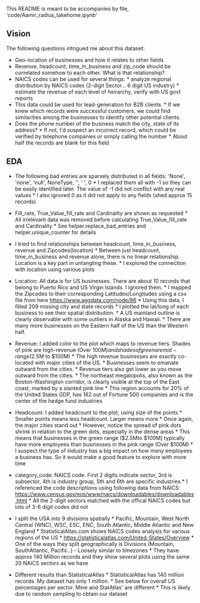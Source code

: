 This README is meant to be accompanies by file, 'code/Aamir_radius_takehome.ipynb'

## Vision
The following questions intrigued me about this dataset:
* Geo-location of businesses and how it relates to other fields
* Revenue, headcount, time_in_business and zip_code should be correlated somehow to each other. What is that relationship?
* NAICS codes can be used for several things:
      * analyze regional distribution by NAICS codes (2-digit Sector... 6 digit US industry)
      * estimate the revenue of each level of heirarchy, verify with US govt reports
* This data could be used for lead-generation for B2B clients.
      * If we knew which records were successful customers, we could find similarities among the businesses to identify other potential clients.
* Does the phone number of the business match the city, state of its address?
      * If not, I'd suspect an incorrect record, which could be verified by telephone companies or simply calling the number
      * About half the records are blank for this field

## EDA

* The following bad entries are sparsely distributed in all fields: 'None', 'none', 'null', NoneType, '', ' ', 0
      * I replaced them all with -1 so they can be easily identified later. The value of -1 did not conflict with any real values
      * I also ignored 0 as it did not apply to any fields (shed approx 15 records)

* Fill_rate, True_Value_fill_rate and Cardinality are shown as requested
      * All irrelevant data was removed before calculating True_Value_fill_rate and Cardinality
      * See helper.replace_bad_entries and helper.unique_counter for details

* I tried to find relationships between headcount, time_in_business, revenue and Zipcodes(location)
      * Between just headcount, time_in_business and revenue alone, there is no linear relationship. Location is a key part in untangling these.
      * I explored the connection with location using various plots

* Location: All data is for US businesses. There are about 10 records that belong to Puerto Rico and US Virgin Islands. I ignored them.
      * I mapped the Zipcodes to their corresponding Latitudes/Longitudes using a csv file from here https://www.aggdata.com/node/86
      * Using this data, I filled 209 missing city and state records
      * I plotted the lat/long of each business to see their spatial distribution.
      * A US mainland outline is clearly observable with some outliers in Alaska and Hawaii.
      * There are many more businesses on the Eastern half of the US than the Western half.

* Revenue: I added color to the plot which maps to revenue tiers. Shades of pink are high-revenue (Over $100M) and shades of green are mid-range ($2.5M to $100M)
      * The high revenue businesses are exactly co-located with major cities of the US.
      * Businesses seem to emanate outward from the cities.
      * Revenue tiers also get lower as you move outward from the cities.
      * The northeast megalopolis, also known as the Boston-Washington corridor, is clearly visible at the top of the East coast, marked by a slanted pink line
      * This region accounts for 20% of the United States GDP, has 162 out of Fortune 500 companies and is the center of the hedge fund industries

* Headcount: I added headcount to the plot, using size of the points
      * Smaller points means less headcount. Larger means more
      * Once again, the major cities stand out
      * However, notice the spread of pink dots shrink in relation to the green dots, especially in the dense areas
      * This means that businesses in the green range (\$2.5Mto \$100M) typically have more employees than businesses in the pink range (Over \$100M)
      * I suspect the type of industry has a big impact on how many employees a business has. So it would make a good feature to explore with more time

* category_code: NAICS code. First 2 digits indicate sector, 3rd is subsector, 4th is industry group, 5th and 6th are specific industries
      * I referenced the code descriptions using following data from NAICS: https://www.census.gov/eos/www/naics/downloadables/downloadables.html
      * All the 2-digit sectors matched with the offical NAICS codes but lots of 3-6 digit codes did not

* I split the USA into 9 divisions spatially
      * Pacific, Mountain, West North Central (WNC), WSC, ESC, ENC, South Atlantic, Middle Atlantic and New England
      * StatisticalAtlas.com shows NAICS codes analysis for various regions of the US
          * https://statisticalatlas.com/United-States/Overview
      * One of the ways they split geographically is Divisions (Mountain, SouthAtlantic, Pacific..) - Loosely similar to timezones
      * They have approx 140 Million records and they show several plots using the same 20 NAICS sectors as we have


* Different results than StatisticalAtlas
      * StatisticalAtlas has 140 million records. My dataset has only 1 million.
      * See below for overall US percentages per sector. Mine and StatAtlas' are different
          * This is likely due to random sampling to obtain our dataset
